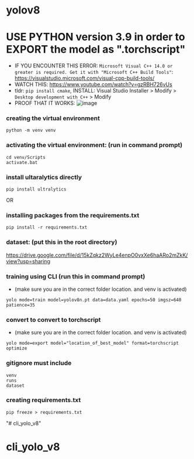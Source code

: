 # yolov8

# USE PYTHON version 3.9 in order to EXPORT the model as ".torchscript"
- IF YOU ENCOUNTER THIS ERROR: `Microsoft Visual C++ 14.0 or greater is required. Get it with "Microsoft C++ Build Tools"`: https://visualstudio.microsoft.com/visual-cpp-build-tools/ 
- WATCH THIS: https://www.youtube.com/watch?v=gzRBH726vUs
- tldr: `pip install cmake`, INSTALL: Visual Studio Installer > Modify > `Desktop development with C++` > Modify
- PROOF THAT IT WORKS:
![image](https://github.com/user-attachments/assets/86206ab2-f0b2-416d-b36a-86fde859ec74)

### creating the virtual environment
```
python -m venv venv
```

### activating the virtual environment: (run in command prompt)
```
cd venv/Scripts
activate.bat
```

### install ultaralytics directly
```
pip install ultralytics
```

OR 

### installing packages from the requirements.txt
```
pip install -r requirements.txt
```

### dataset: (put this in the root directory)
https://drive.google.com/file/d/15kZqkz2WyLe4enpO0vxXe6haARo2mZkK/view?usp=sharing


### training using CLI (run this in command prompt)
- (make sure you are in the correct folder location. and venv is activated)
```
yolo mode=train model=yolov8n.pt data=data.yaml epochs=50 imgsz=640 patience=35
```

### convert to convert to torchscript 
- (make sure you are in the correct folder location. and venv is activated)
```
yolo mode=export model="location_of_best_model" format=torchscript optimize
```

### gitignore must include

```
venv
runs
dataset
```

### creating requirements.txt
```
pip freeze > requirements.txt
```
"# cli_yolo_v8" 
# cli_yolo_v8
